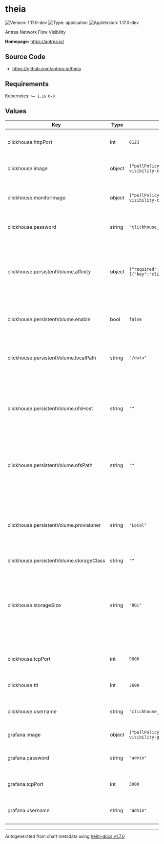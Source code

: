 # theia

![Version: 1.17.0-dev](https://img.shields.io/badge/Version-1.17.0--dev-informational?style=flat-square) ![Type: application](https://img.shields.io/badge/Type-application-informational?style=flat-square) ![AppVersion: 1.17.0-dev](https://img.shields.io/badge/AppVersion-1.17.0--dev-informational?style=flat-square)

Antrea Network Flow Visibility

**Homepage:** <https://antrea.io/>

## Source Code

* <https://github.com/antrea-io/theia>

## Requirements

Kubernetes: `>= 1.16.0-0`

## Values

| Key | Type | Default | Description |
|-----|------|---------|-------------|
| clickhouse.httpPort | int | `8123` | HTTP port number for the ClickHouse service. |
| clickhouse.image | object | `{"pullPolicy":"IfNotPresent","repository":"projects.registry.vmware.com/antrea/flow-visibility-clickhouse-server","tag":"21.11"}` | Container image to use for the ClickHouse. |
| clickhouse.monitorImage | object | `{"pullPolicy":"IfNotPresent","repository":"projects.registry.vmware.com/antrea/flow-visibility-clickhouse-monitor","tag":"latest"}` | Container image to use for the ClickHouse Monitor. |
| clickhouse.password | string | `"clickhouse_operator_password"` | ClickHouse password. It will be stored in a secret. |
| clickhouse.persistentVolume.affinity | object | `{"required":{"nodeSelectorTerms":[{"matchExpressions":[{"key":"clickhouse/instance","operator":"In","values":["data"]}]}]}}` | Affinity for the Local Persistent Volume. Required when Persistent Volumes is enable and the provisioner is "Local". |
| clickhouse.persistentVolume.enable | bool | `false` | Enable deploying the ClickHouse with Persistent Volumes. |
| clickhouse.persistentVolume.localPath | string | `"/data"` | The local path. Required when Persistent Volumes is enable and the provisioner is "Local". |
| clickhouse.persistentVolume.nfsHost | string | `""` | The NFS server hostname or IP address. Required when Persistent Volumes is enable the provisioner is "NFS". |
| clickhouse.persistentVolume.nfsPath | string | `""` | The path exported on the NFS server. Required when Persistent Volumes is enable the provisioner is "NFS". |
| clickhouse.persistentVolume.provisioner | string | `"Local"` | Persistent Volume Provisioner. Required if Persistent Volumes is enable. It must be one of "StorageClass", "Local", "NFS". |
| clickhouse.persistentVolume.storageClass | string | `""` |  |
| clickhouse.storageSize | string | `"8Gi"` | ClickHouse storage size. Can be a plain integer or as a fixed-point number using one of these quantity suffixes: E, P, T, G, M, K. Or the power-of-two equivalents: Ei, Pi, Ti, Gi, Mi, Ki. |
| clickhouse.tcpPort | int | `9000` | TCP port number for the ClickHouse service. |
| clickhouse.ttl | int | `3600` | Time to live in seconds for data in the ClickHouse. |
| clickhouse.username | string | `"clickhouse_operator"` | ClickHouse username. It will be stored in a secret. |
| grafana.image | object | `{"pullPolicy":"IfNotPresent","repository":"projects.registry.vmware.com/antrea/flow-visibility-grafana","tag":"8.3.3"}` | Container image to use for the Grafana. |
| grafana.password | string | `"admin"` | Grafana password. It will be stored in a secret. |
| grafana.tcpPort | int | `3000` | TCP port number for the Grafana service. |
| grafana.username | string | `"admin"` | Grafana username. It will be stored in a secret. |

----------------------------------------------
Autogenerated from chart metadata using [helm-docs v1.7.0](https://github.com/norwoodj/helm-docs/releases/v1.7.0)
